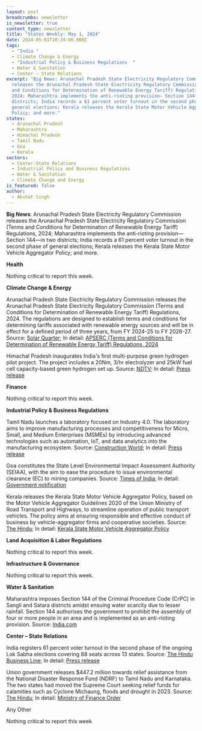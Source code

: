 ```yaml
---
layout: post
breadcrumbs: newsletter
is_newsletter: true
content_type: newsletter
title: "States Weekly: May 1, 2024"
date: 2024-05-01T10:34:00.000Z
tags:
  - "India "
  - Climate Change & Energy
  - "Industrial Policy & Business Regulations  "
  - Water & Sanitation
  - Center – State Relations 
excerpt: "Big News: Arunachal Pradesh State Electricity Regulatory Commission
  releases the Arunachal Pradesh State Electricity Regulatory Commission (Terms
  and Conditions for Determination of Renewable Energy Tariff) Regulations,
  2024; Maharashtra implements the anti-rioting provision— Section 144—in two
  districts; India records a 61 percent voter turnout in the second phase of
  general elections; Kerala releases the Kerala State Motor Vehicle Aggregator
  Policy; and more."
states:
  - Arunachal Pradesh
  - Maharashtra
  - Himachal Pradesh
  - Tamil Nadu
  - Goa
  - Kerala
sectors:
  - Center-State Relations
  - Industrial Policy and Business Regulations
  - Water & Sanitation
  - Climate Change and Energy
is_featured: false
author:
  - Akshat Singh
---
```

**Big News**: Arunachal Pradesh State Electricity Regulatory Commission releases the Arunachal Pradesh State Electricity Regulatory Commission (Terms and Conditions for Determination of Renewable Energy Tariff) Regulations, 2024; Maharashtra implements the anti-rioting provision— Section 144—in two districts; India records a 61 percent voter turnout in the second phase of general elections; Kerala releases the Kerala State Motor Vehicle Aggregator Policy; and more.



**Health** 

Nothing critical to report this week.



**Climate Change & Energy**

Arunachal Pradesh State Electricity Regulatory Commission releases the Arunachal Pradesh State Electricity Regulatory Commission (Terms and Conditions for Determination of Renewable Energy Tariff) Regulations, 2024. The regulations are designed to establish terms and conditions for determining tariffs associated with renewable energy sources and will be in effect for a defined period of three years, from FY 2024-25 to FY 2026-27. Source: [Solar Quarter](https://solarquarter.com/2024/04/26/arunachal-pradesh-initiates-new-guidelines-for-renewable-energy-tariffs-and-procurement/); In detail: [APSERC (Terms and Conditions for Determination of Renewable Energy Tariff) Regulations, 2024](https://apserc.nic.in/pdf/Regulations/32-EOG%20No.%20136%20Electrcity%20Regulatory.pdf)



Himachal Pradesh inaugurates India's first multi-purpose green hydrogen pilot project. The project includes a 20Nm, 3/hr electrolyzer and 25kW fuel cell capacity-based green hydrogen set up. Source: [NDTV](https://www.ndtv.com/india-news/indias-first-multi-purpose-green-hydrogen-pilot-project-inaugurated-5514924); In detail: [Press release](https://sjvn.nic.in/latest-updates-detail/2091/120)



**Finance**

Nothing critical to report this week.



**Industrial Policy & Business Regulations**  

Tamil Nadu launches a laboratory focused on Industry 4.0. The laboratory aims to improve manufacturing processes and competitiveness for Micro, Small, and Medium Enterprises (MSMEs) by introducing advanced technologies such as automation, IoT, and data analytics into the manufacturing ecosystem. Source: [Construction World](https://www.constructionworld.in/policy-updates-and-economic-news/tamil-nadu-launches-industry-4.0-lab-for-msmes/54167); In detail: [Press release](https://ifactory.c4i4.org/trichy/)



Goa constitutes the State Level Environmental Impact Assessment Authority (SEIAA), with the aim to ease the procedure to issue environmental clearance (EC) to mining companies. Source: [Times of India](https://timesofindia.indiatimes.com/city/goa/green-clearance-for-mining-firms-to-be-hastened/articleshow/109654365.cms); In detail: [Government notification](https://acrobat.adobe.com/id/urn:aaid:sc:VA6C2:005f38ba-e203-4dc9-9733-dcdf7179abde)



Kerala releases the Kerala State Motor Vehicle Aggregator Policy, based on the Motor Vehicle Aggregator Guidelines 2020 of the Union Ministry of Road Transport and Highways, to streamline operation of public transport vehicles. The policy aims at ensuring responsible and effective conduct of business by vehicle-aggregator firms and cooperative societies. Source: [The Hindu](https://www.thehindu.com/news/national/kerala/kerala-formulates-motor-vehicle-aggregator-policy/article68098607.ece); In detail: [Kerala State Motor Vehicle Aggregator Policy](https://mvd.kerala.gov.in/sites/default/files/Downloads/SSG%201%202_merged.pdf)



**Land Acquisition & Labor Regulations**  

Nothing critical to report this week.



**Infrastructure & Governance**

Nothing critical to report this week.



**Water & Sanitation**

Maharashtra imposes Section 144 of the Criminal Procedure Code (CrPC) in Sangli and Satara districts amidst ensuing water scarcity due to lesser rainfall. Section 144 authorises the government to prohibit the assembly of four or more people in an area and is implemented as an anti-rioting provision. Source: [India.com](https://www.india.com/maharashtra/maharashtra-water-crisis-section-144-imposed-in-sangli-satara-districts-to-stop-water-theft-check-full-list-of-restrictions-6877103/)



**Center – State Relations** 

India registers 61 percent voter turnout in the second phase of the ongoing Lok Sabha elections covering 88 seats across 13 states. Source: [The Hindu Business Line](https://www.thehindubusinessline.com/news/elections/ls-elections-phase-2-jammu-west-bengal-assam-karnataka-rajasthan-chhattisgarh-record-over-50-voter-turnout-till-3-pm/article68109080.ece); In detail: [Press release](https://pib.gov.in/PressReleaseIframePage.aspx?PRID=2018984)



Union government releases $447.2 million towards relief assistance from the National Disaster Response Fund (NDRF) to Tamil Nadu and Karnataka. The two states had moved the Supreme Court seeking relief funds for calamities such as Cyclone Michaung, floods and drought in 2023. Source: [The Hindu](https://www.thehindu.com/news/national/centre-releases-disaster-relief-funds-for-karnataka-and-tamil-nadu/article68114958.ece); In detail: [Ministry of Finance Order](https://www.deccanherald.com/india/karnataka/centre-releases-rs-3454-crore-drought-relief-fund-to-karnataka-2997595)

Any Other

Nothing critical to report this week
